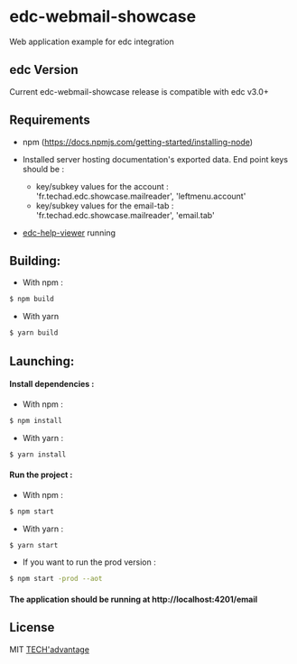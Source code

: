 # edc-webmail-showcase

Web application example for edc integration

## edc Version

Current edc-webmail-showcase release is compatible with edc v3.0+

## Requirements

* npm (https://docs.npmjs.com/getting-started/installing-node)

* Installed server hosting documentation's exported data. End point keys should be : 
  * key/subkey values for the account : 'fr.techad.edc.showcase.mailreader', 'leftmenu.account'
  * key/subkey values for the email-tab : 'fr.techad.edc.showcase.mailreader', 'email.tab'
  
* [edc-help-viewer](https://github.com/tech-advantage/edc-help-viewer) running

## Building:

  * With npm : 
  
```bash
$ npm build
```
  * With yarn 
  
```bash
$ yarn build
```

## Launching: 

#### Install dependencies : 

* With npm : 
  
```bash
$ npm install
```
* With yarn :
  
```bash
$ yarn install
```

#### Run the project : 

* With npm : 
  
```bash
$ npm start
```

* With yarn :
  
```bash
$ yarn start
```

* If you want to run the prod version : 
 
```bash
$ npm start -prod --aot
```

#### The application should be running at http://localhost:4201/email

## License
MIT [TECH'advantage](mailto:contact@tech-advantage.com)
